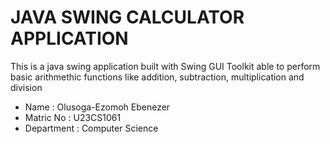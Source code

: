 # JAVA SWING CALCULATOR APPLICATION

This is a java swing application built with Swing GUI Toolkit able to perform basic arithmethic functions like addition, subtraction, multiplication and division

- Name : Olusoga-Ezomoh Ebenezer
- Matric No : U23CS1061
- Department : Computer Science 

